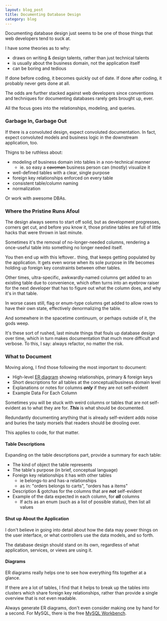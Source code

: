 ```yaml
---
layout: blog_post
title: Documenting Database Design
category: blog
---
```


Documenting database design just seems to be one of those things that web developers tend to suck at.

I have some theories as to why:

- draws on writing & design talents, rather than just technical talents
- is usually about the business domain, not the application itself
- can be boring and tedious

If done before coding, it becomes quickly out of date. If done after coding, it probably never gets done at all.

The odds are further stacked against web developers since conventions and techniques for documenting databases rarely gets brought up, ever.

All the focus goes into the relationships, modeling, and queries.

### Garbage In, Garbage Out

If there is a convoluted design, expect convoluted documentation. In fact, expect convoluted models and business logic in the downstream application, too.

Thigns to be ruthless about:

- modeling of business domain into tables in a non-technical manner
  - ie. so easy a ~~caveman~~ business person can (mostly) visualize it
- well-defined tables with a clear, single purpose
- foreign key relationships enforced on every table
- consistent table/column naming
- normalization

Or work with awesome DBAs.

### Where the Pristine Runs Afoul

The design always seems to start off solid, but as development progresses, corners get cut, and before you know it, those pristine tables are full of little hacks that were thrown in last minute.

Sometimes it's the removal of no-longer-needed columns, rendering a once-useful table into something no longer needed itself. 

You then end up with this leftover.. thing, that keeps getting populated by the application. It gets even worse when its sole purpose in life becomes holding up foreign key constraints between other tables.

Other times, ultra-specific, awkwardly-named columns get added to an existing table due to convenience, which often turns into an eyebrow raiser for the next developer that has to figure out what the column does, and why it's in that table.

In worse cases still, flag or enum-type columns get added to allow rows to have their own state, effectively denormalizing the table.

And somewhere in the spacetime continuum, or perhaps outside of it, the gods weep.

It's these sort of rushed, last minute things that fouls up database design over time, which in turn makes documentation that much more difficult and verbose. To this, I say: always refactor, no matter the risk.

### What to Document

Moving along, I find those following the most important to document:

- High-level [ER diagram](https://www.google.com/search?q=entity-relationship+diagram&espv=2&biw=1920&bih=992&source=lnms&tbm=isch&sa=X&ved=0ahUKEwjW_N36ht3KAhVHThQKHX27DwgQ_AUIBigB#tbm=isch&q=entity-relationship+diagram+database) showing relationships, primary & foreign keys
- Short descriptions for all tables at the conceptual/business domain level
- Explanations or notes for columns ***only*** if they are not self-evident
- Example Data For Each Column

Sometimes you will be stuck with weird columns or tables that are not self-evident as to what they are for. ***This*** is what should be documented. 

Redundantly documenting anything that is already self-evident adds noise and buries the tasty morsels that readers should be drooling over.

This applies to code, for that matter.

#### Table Descriptions

Expanding on the table descriptions part, provide a summary for each table:

- The kind of object the table represents
- The table's purpose (in brief, conceptual language)
- Foreign key relationships it has with other tables 
  - ie belongs-to and has-a relationships
  - as in: "orders belongs to carts", "orders has a items" 
- Description & gotchas for the columns that are ***not*** self-evident 
- Example of the data expected in each column, for ***all*** columns
  - If acts as an enum (such as a list of possible status), then list all  values

#### Shut up About the Application

I don't believe in going into detail about how the data may power things on the user interface, or what controllers use the data models, and so forth. 

The database design should stand on its own, regardless of what application, services, or views are using it.

#### Diagrams

ER diagrams really helps one to see how everything fits together at a glance. 

If there are a lot of tables, I find that it helps to break up the tables into clusters which share foreign key relationships, rather than provide a single overview that is not even readable.

Always generate ER diagrams, don't even consider making one by hand for a second. For MySQL, there is the free [MySQL Workbench](https://www.mysql.com/products/workbench/).
